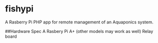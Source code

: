 # fishypi
A Rasberry Pi PHP app for remote management of an Aquaponics system.

##Hardware Spec
A Rasbery Pi A+ (other models may work as well)
Relay board
